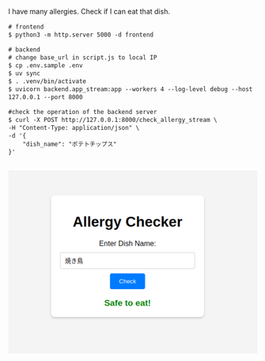 I have many allergies.
Check if I can eat that dish.

```
# frontend
$ python3 -m http.server 5000 -d frontend
```

```
# backend
# change base_url in script.js to local IP
$ cp .env.sample .env
$ uv sync
$ . .venv/bin/activate
$ uvicorn backend.app_stream:app --workers 4 --log-level debug --host 127.0.0.1 --port 8000
```

```
#check the operation of the backend server
$ curl -X POST http://127.0.0.1:8000/check_allergy_stream \
-H "Content-Type: application/json" \
-d '{
    "dish_name": "ポテトチップス"
}'


```
![alt text](image.png)